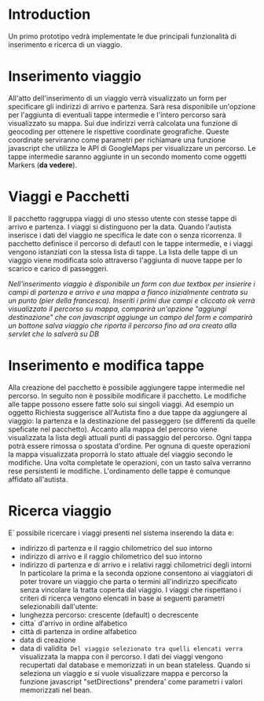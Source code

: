 # Introduction #

Un primo prototipo vedrà implementate le due principali funzionalità di inserimento e ricerca di un viaggio.


# Inserimento viaggio #
All'atto dell'inserimento di un viaggio verrà visualizzato un form per specificare gli indirizzi di arrivo e partenza. Sarà resa disponibile un'opzione per l'aggiunta di eventuali tappe intermedie e l'intero percorso sarà visualizzato su mappa.
Sui due indirizzi verrà calcolata una funzione di geocoding per ottenere le rispettive coordinate geografiche. Queste coordinate serviranno come parametri per richiamare una funzione javascript che utilizza le API di GoogleMaps per visualizzare un percorso. Le tappe intermedie saranno aggiunte in un secondo momento come oggetti Markers (**da vedere**).

# Viaggi e Pacchetti #
Il pacchetto raggruppa viaggi di uno stesso utente con stesse tappe di arrivo e partenza. I viaggi si distinguono per la data. Quando l'autista inserisce i dati del viaggio ne specifica le date con o senza ricorrenza.
Il pacchetto definisce il percorso di defautl con le tappe intermedie, e i viaggi vengono istanziati con la stessa lista di tappe. La lista delle tappe di un viaggio viene modificata solo attraverso l'aggiunta di nuove tappe per lo scarico e carico di passeggeri.

_Nell'inserimento viaggio è disponibile un form con due textbox per insierire i campi di partenza e arrivo e una mappa a fianco inizialmente centrata su un punto (pier della francesca). Inseriti i primi due campi e cliccato ok verrà visualizzato il percorso su mappa, comparirà un'opzione "aggiungi destinazione" che con javascript aggiunge un campo del form e comparirà un bottone salva viaggio che riporta il percorso fino ad ora creato alla servlet che lo salverà su DB_


# Inserimento e modifica tappe #
Alla creazione del pacchetto è possibile aggiungere tappe intermedie nel percorso. In seguito non è possibile modificare il pacchetto. Le modifiche alle tappe possono essere fatte solo sui singoli viaggi. Ad esempio un oggetto Richiesta suggerisce all'Autista fino a due tappe da aggiungere al viaggio: la partenza e la destinazione del passeggero (se differenti da quelle speficate nel pacchetto).
Accanto alla mappa del percorso viene visualizzata la lista degli attuali punti di passaggio del percorso. Ogni tappa potrà essere rimossa o spostata d'ordine. Per ognuna di queste operazioni la mappa visualizzata proporrà lo stato attuale del viaggio secondo le modifiche. Una volta completate le operazioni, con un tasto salva verranno rese persistenti le modifiche.
L'ordinamento delle tappe è comunque affidato all'autista.

# Ricerca viaggio #
E` possibile ricercare i viaggi presenti nel sistema inserendo la data e:
  * indirizzo di partenza e il raggio chilometrico del suo intorno
  * indirizzo di arrivo e il raggio chilometrico del suo intorno
  * indirizzo di partenza e di arrivo e i relativi raggi chilometrici degli intorni
In particolare la prima e la seconda opzione consentono ai viaggiatori di poter trovare un viaggio che parta o termini all'indirizzo specificato senza vincolare la tratta coperta dal viaggio.
I viaggi che rispettano i criteri di ricerca vengono elencati in base ai seguenti parametri selezionabili dall'utente:
  * lunghezza percorso: crescente (default) o  decrescente
  * citta` d'arrivo in ordine alfabetico
  * città di partenza in ordine alfabetico
  * data di creazione
  * data di validita`
Del viaggio selezionato tra quelli elencati verra` visualizzata la mappa con il percorso.
I dati dei viaggi vengono recupertati dal database e memorizzati in un bean stateless. Quando si seleziona un viaggio e si vuole visualizzare mappa e percorso la funzione javascript "setDirections" prendera' come parametri i valori memorizzati nel bean.
